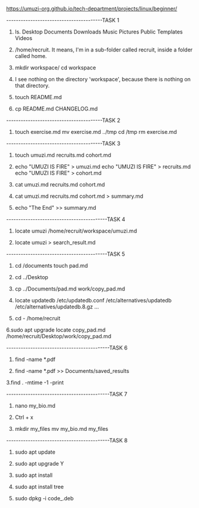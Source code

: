https://umuzi-org.github.io/tech-department/projects/linux/beginner/

----------------------------------------TASK 1
1. ls. Desktop  Documents  Downloads  Music  Pictures  Public  Templates  Videos

2. /home/recruit. It means, I'm in a sub-folder called recruit, inside a folder called home.

3. mkdir workspace/ cd workspace

4. I see nothing on the directory 'workspace', because there is nothing on that directory.

5. touch README.md

6. cp README.md CHANGELOG.md

----------------------------------------TASK 2
1. touch exercise.md
   mv exercise.md ../tmp
   cd /tmp
   rm exercise.md

----------------------------------------TASK 3
1. touch umuzi.md recruits.md cohort.md

2. echo "UMUZI IS FIRE" > umuzi.md
   echo "UMUZI IS FIRE" > recruits.md
   echo "UMUZI IS FIRE" > cohort.md

3. cat umuzi.md recruits.md cohort.md

4. cat umuzi.md recruits.md cohort.md > summary.md

5. echo "The End" >> summary.md

------------------------------------------TASK 4
1. locate umuzi
   /home/recruit/workspace/umuzi.md

2. locate umuzi > search_result.md

------------------------------------------TASK 5
1. cd /documents
   touch pad.md

2. cd ../Desktop

3. cp ../Documents/pad.md work/copy_pad.md

4. locate updatedb
   /etc/updatedb.conf
   /etc/alternatives/updatedb
   /etc/alternatives/updatedb.8.gz
   ...

5. cd -
   /home/recruit

6.sudo apt upgrade locate copy_pad.md
   /home/recruit/Desktop/work/copy_pad.md


-------------------------------------------TASK 6
1. find -name *.pdf

2. find -name *.pdf >> Documents/saved_results

3.find . -mtime -1 -print

-------------------------------------------TASK 7
1. nano my_bio.md

2. Ctrl + x

3. mkdir my_files
   mv my_bio.md my_files

-------------------------------------------TASK 8
1. sudo apt update

2. sudo apt upgrade
   Y

3. sudo apt install

4. sudo apt install tree

5. sudo dpkg -i code_.deb

